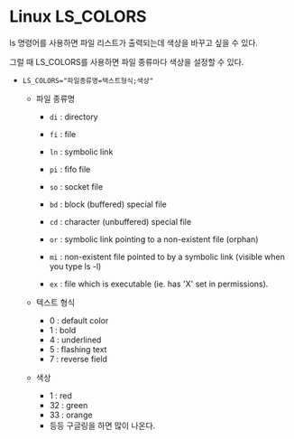# Linux LS_COLORS

ls 명령어를 사용하면 파일 리스트가 출력되는데 색상을 바꾸고 싶을 수 있다.

그럴 때 LS_COLORS를 사용하면 파일 종류마다 색상을 설정할 수 있다.

- `LS_COLORS="파일종류명=텍스트형식;색상"`

  - 파일 종류명

    - `di` : directory
    - `fi` : file
    - `ln` : symbolic link

    - `pi` : fifo file
    - `so` : socket file
    - `bd` : block (buffered) special file
    - `cd` : character (unbuffered) special file
    - `or` : symbolic link pointing to a non-existent file (orphan)
    - `mi` : non-existent file pointed to by a symbolic link (visible when you type ls -l)
    - `ex` : file which is executable (ie. has 'X' set in permissions).

  - 텍스트 형식

    - 0 : default color
    - 1 : bold
    - 4 : underlined
    - 5 : flashing text
    - 7 : reverse field

  - 색상

    - 1 : red
    - 32 : green
    - 33 : orange
    - 등등 구글링을 하면 많이 나온다.